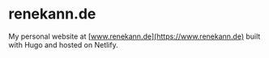 # renekann.de

My personal website at [www.renekann.de](https://www.renekann.de) built with Hugo and hosted on Netlify.
